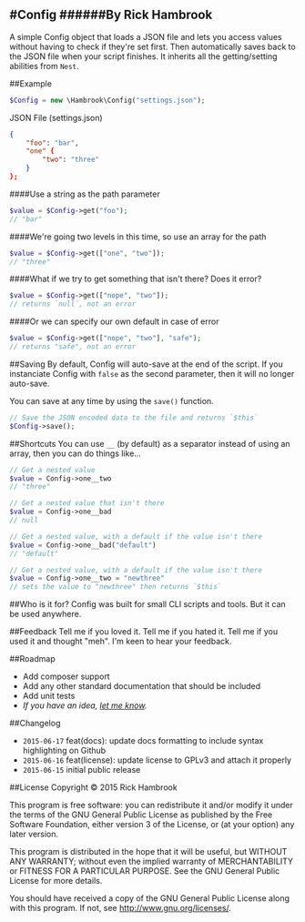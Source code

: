 #Config
######By Rick Hambrook
-----

A simple Config object that loads a JSON file and lets you access values without having to check if they're set first. Then automatically saves back to the JSON file when your script finishes. It inherits all the getting/setting abilities from `Nest`.

##Example
```php
$Config = new \Hambrook\Config("settings.json");
```

JSON File (settings.json)
```json
{
	"foo": "bar",
	"one" {
		"two": "three"
	}
};
```

####Use a string as the path parameter
```php
$value = $Config->get("foo");
// "bar"
```

####We're going two levels in this time, so use an array for the path
```php
$value = $Config->get(["one", "two"]);
// "three"
```

####What if we try to get something that isn't there? Does it error?
```php
$value = $Config->get(["nope", "two"]);
// returns `null`, not an error
```

####Or we can specify our own default in case of error
```php
$value = $Config->get(["nope", "two"], "safe");
// returns "safe", not an error
```

##Saving
By default, Config will auto-save at the end of the script. If you instanciate Config with `false` as the second parameter, then it will no longer auto-save.

You can save at any time by using the `save()` function.
```php
// Save the JSON encoded data to the file and returns `$this`
$Config->save();
```

##Shortcuts
You can use `__` (by default) as a separator instead of using an array, then you can do things like...
```php
// Get a nested value
$value = Config->one__two
// "three"

// Get a nested value that isn't there
$value = Config->one__bad
// null

// Get a nested value, with a default if the value isn't there
$value = Config->one__bad("default")
// "default"

// Get a nested value, with a default if the value isn't there
$value = Config->one__two = "newthree"
// sets the value to "newthree" then returns `$this`
```

##Who is it for?
Config was built for small CLI scripts and tools. But it can be used anywhere.

##Feedback
Tell me if you loved it. Tell me if you hated it. Tell me if you used it and thought "meh". I'm keen to hear your feedback.

##Roadmap
* Add composer support
* Add any other standard documentation that should be included
* Add unit tests
* _If you have an idea, [let me know](mailto:rick@rickhambrook.com)._

##Changelog
* `2015-06-17` feat(docs): update docs formatting to include syntax highlighting on Github
* `2015-06-16` feat(license): update license to GPLv3 and attach it properly
* `2015-06-15` initial public release

##License
Copyright &copy; 2015 Rick Hambrook

This program is free software: you can redistribute it and/or modify
it under the terms of the GNU General Public License as published by
the Free Software Foundation, either version 3 of the License, or
(at your option) any later version.

This program is distributed in the hope that it will be useful,
but WITHOUT ANY WARRANTY; without even the implied warranty of
MERCHANTABILITY or FITNESS FOR A PARTICULAR PURPOSE.  See the
GNU General Public License for more details.

You should have received a copy of the GNU General Public License
along with this program.  If not, see <http://www.gnu.org/licenses/>.